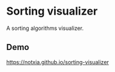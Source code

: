 # Sorting visualizer

A sorting algorithms visualizer.

## Demo
https://notxia.github.io/sorting-visualizer
